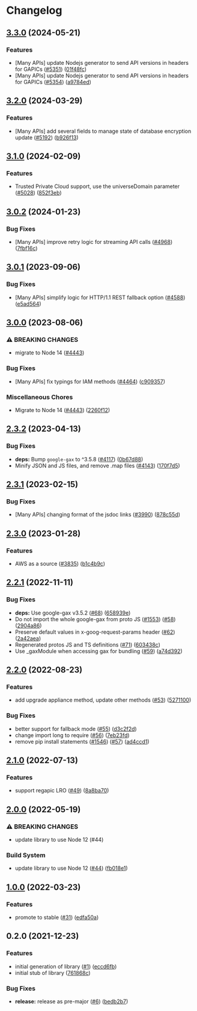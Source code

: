 # Changelog

## [3.3.0](https://github.com/googleapis/google-cloud-node/compare/vmmigration-v3.2.0...vmmigration-v3.3.0) (2024-05-21)


### Features

* [Many APIs] update Nodejs generator to send API versions in headers for GAPICs ([#5351](https://github.com/googleapis/google-cloud-node/issues/5351)) ([01f48fc](https://github.com/googleapis/google-cloud-node/commit/01f48fce63ec4ddf801d59ee2b8c0db9f6fb8372))
* [Many APIs] update Nodejs generator to send API versions in headers for GAPICs ([#5354](https://github.com/googleapis/google-cloud-node/issues/5354)) ([a9784ed](https://github.com/googleapis/google-cloud-node/commit/a9784ed3db6ee96d171762308bbbcd57390b6866))

## [3.2.0](https://github.com/googleapis/google-cloud-node/compare/vmmigration-v3.1.0...vmmigration-v3.2.0) (2024-03-29)


### Features

* [Many APIs] add several fields to manage state of database encryption update ([#5192](https://github.com/googleapis/google-cloud-node/issues/5192)) ([b926f13](https://github.com/googleapis/google-cloud-node/commit/b926f1326ea4df73c411dbeb7e529f8d9ccc3642))

## [3.1.0](https://github.com/googleapis/google-cloud-node/compare/vmmigration-v3.0.2...vmmigration-v3.1.0) (2024-02-09)


### Features

* Trusted Private Cloud support, use the universeDomain parameter  ([#5028](https://github.com/googleapis/google-cloud-node/issues/5028)) ([852f3eb](https://github.com/googleapis/google-cloud-node/commit/852f3ebf065ee24e910580b9a1fc365acb3a744a))

## [3.0.2](https://github.com/googleapis/google-cloud-node/compare/vmmigration-v3.0.1...vmmigration-v3.0.2) (2024-01-23)


### Bug Fixes

* [Many APIs] improve retry logic for streaming API calls ([#4968](https://github.com/googleapis/google-cloud-node/issues/4968)) ([7fbf16c](https://github.com/googleapis/google-cloud-node/commit/7fbf16c98d0521a0533ab36a00f6ec932c72a02e))

## [3.0.1](https://github.com/googleapis/google-cloud-node/compare/vmmigration-v3.0.0...vmmigration-v3.0.1) (2023-09-06)


### Bug Fixes

* [Many APIs] simplify logic for HTTP/1.1 REST fallback option ([#4588](https://github.com/googleapis/google-cloud-node/issues/4588)) ([e5ad564](https://github.com/googleapis/google-cloud-node/commit/e5ad564f74dc7a36c0e8cd8de173428a99f1deae))

## [3.0.0](https://github.com/googleapis/google-cloud-node/compare/vmmigration-v2.3.2...vmmigration-v3.0.0) (2023-08-06)


### ⚠ BREAKING CHANGES

* migrate to Node 14 ([#4443](https://github.com/googleapis/google-cloud-node/issues/4443))

### Bug Fixes

* [Many APIs] fix typings for IAM methods ([#4464](https://github.com/googleapis/google-cloud-node/issues/4464)) ([c909357](https://github.com/googleapis/google-cloud-node/commit/c90935765ceee0eea6b9ce21a151707df142cf7d))


### Miscellaneous Chores

* Migrate to Node 14 ([#4443](https://github.com/googleapis/google-cloud-node/issues/4443)) ([2260f12](https://github.com/googleapis/google-cloud-node/commit/2260f12543d171bda95345e53475f5f0fdc45770))

## [2.3.2](https://github.com/googleapis/google-cloud-node/compare/vmmigration-v2.3.1...vmmigration-v2.3.2) (2023-04-13)


### Bug Fixes

* **deps:** Bump `google-gax` to ^3.5.8 ([#4117](https://github.com/googleapis/google-cloud-node/issues/4117)) ([0b67d88](https://github.com/googleapis/google-cloud-node/commit/0b67d883963643ce1b4f6d2ccd3e8d37adf6e029))
* Minify JSON and JS files, and remove .map files ([#4143](https://github.com/googleapis/google-cloud-node/issues/4143)) ([170f7d5](https://github.com/googleapis/google-cloud-node/commit/170f7d57b8fd344d182a8e758867b8124722eebc))

## [2.3.1](https://github.com/googleapis/google-cloud-node/compare/vmmigration-v2.3.0...vmmigration-v2.3.1) (2023-02-15)


### Bug Fixes

* [Many APIs] changing format of the jsdoc links ([#3990](https://github.com/googleapis/google-cloud-node/issues/3990)) ([878c55d](https://github.com/googleapis/google-cloud-node/commit/878c55d62af7e41e8d5050b081e4b79202b1b9cc))

## [2.3.0](https://github.com/googleapis/google-cloud-node/compare/vmmigration-v2.2.1...vmmigration-v2.3.0) (2023-01-28)


### Features

* AWS as a source ([#3835](https://github.com/googleapis/google-cloud-node/issues/3835)) ([b1c4b9c](https://github.com/googleapis/google-cloud-node/commit/b1c4b9c89d40c30e8dd9d5a4d460b0f74069195e))

## [2.2.1](https://github.com/googleapis/nodejs-vmmigration/compare/v2.2.0...v2.2.1) (2022-11-11)


### Bug Fixes

* **deps:** Use google-gax v3.5.2 ([#68](https://github.com/googleapis/nodejs-vmmigration/issues/68)) ([658939e](https://github.com/googleapis/nodejs-vmmigration/commit/658939eddfed48c3057a34053200e4773013cd36))
* Do not import the whole google-gax from proto JS ([#1553](https://github.com/googleapis/nodejs-vmmigration/issues/1553)) ([#58](https://github.com/googleapis/nodejs-vmmigration/issues/58)) ([2904a86](https://github.com/googleapis/nodejs-vmmigration/commit/2904a8663508a1bef3c8637ebad6702d05bd1935))
* Preserve default values in x-goog-request-params header ([#62](https://github.com/googleapis/nodejs-vmmigration/issues/62)) ([2a42aea](https://github.com/googleapis/nodejs-vmmigration/commit/2a42aea5c7b10e97b0f43f134d4351a0bd14abf0))
* Regenerated protos JS and TS definitions ([#71](https://github.com/googleapis/nodejs-vmmigration/issues/71)) ([603438c](https://github.com/googleapis/nodejs-vmmigration/commit/603438c4a72376d71f87d16ef65de11e1e94589a))
* Use _gaxModule when accessing gax for bundling ([#59](https://github.com/googleapis/nodejs-vmmigration/issues/59)) ([a74d392](https://github.com/googleapis/nodejs-vmmigration/commit/a74d39272844d45c1730eafc416a88c049499b18))

## [2.2.0](https://github.com/googleapis/nodejs-vmmigration/compare/v2.1.0...v2.2.0) (2022-08-23)


### Features

* add upgrade appliance method, update other methods ([#53](https://github.com/googleapis/nodejs-vmmigration/issues/53)) ([5271100](https://github.com/googleapis/nodejs-vmmigration/commit/5271100c96928df3fd032e64718c19522c66d99e))


### Bug Fixes

* better support for fallback mode ([#55](https://github.com/googleapis/nodejs-vmmigration/issues/55)) ([d3c2f2d](https://github.com/googleapis/nodejs-vmmigration/commit/d3c2f2d3e730bf8d3c8168cb6fbc567f2fe01159))
* change import long to require ([#56](https://github.com/googleapis/nodejs-vmmigration/issues/56)) ([7eb23fd](https://github.com/googleapis/nodejs-vmmigration/commit/7eb23fdc358abad1d0dc6432432732c2b75091a2))
* remove pip install statements ([#1546](https://github.com/googleapis/nodejs-vmmigration/issues/1546)) ([#57](https://github.com/googleapis/nodejs-vmmigration/issues/57)) ([ad4ccd1](https://github.com/googleapis/nodejs-vmmigration/commit/ad4ccd1032c48002770bff672d2781bd63c1e692))

## [2.1.0](https://github.com/googleapis/nodejs-vmmigration/compare/v2.0.0...v2.1.0) (2022-07-13)


### Features

* support regapic LRO ([#49](https://github.com/googleapis/nodejs-vmmigration/issues/49)) ([8a8ba70](https://github.com/googleapis/nodejs-vmmigration/commit/8a8ba705e8d956e080cc8ee23cf01b1605166283))

## [2.0.0](https://github.com/googleapis/nodejs-vmmigration/compare/v1.0.0...v2.0.0) (2022-05-19)


### ⚠ BREAKING CHANGES

* update library to use Node 12 (#44)

### Build System

* update library to use Node 12 ([#44](https://github.com/googleapis/nodejs-vmmigration/issues/44)) ([fb018e1](https://github.com/googleapis/nodejs-vmmigration/commit/fb018e1b1eab36f07dfe5fc5d8279f1630271fb4))

## [1.0.0](https://github.com/googleapis/nodejs-vmmigration/compare/v0.2.0...v1.0.0) (2022-03-23)


### Features

* promote to stable ([#31](https://github.com/googleapis/nodejs-vmmigration/issues/31)) ([edfa50a](https://github.com/googleapis/nodejs-vmmigration/commit/edfa50a047cf5968b75cd95b38d3c2953dd1cdca))

## 0.2.0 (2021-12-23)


### Features

* initial generation of library ([#1](https://www.github.com/googleapis/nodejs-vmmigration/issues/1)) ([eccd6fb](https://www.github.com/googleapis/nodejs-vmmigration/commit/eccd6fb354e54b8077f8fa044bf857c6b2bf7378))
* initial stub of library ([761868c](https://www.github.com/googleapis/nodejs-vmmigration/commit/761868c602c4857f5ef9517c478f034a65e97765))


### Bug Fixes

* **release:** release as pre-major ([#6](https://www.github.com/googleapis/nodejs-vmmigration/issues/6)) ([bedb2b7](https://www.github.com/googleapis/nodejs-vmmigration/commit/bedb2b7c0e2816742235d7b7e6a3b9325fb65344))
